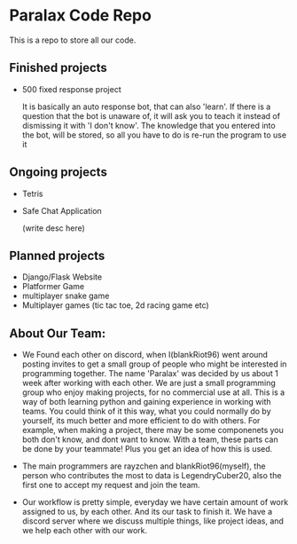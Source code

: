 # Paralax Code Repo

This is a repo to store all our code.

## Finished projects

- 500 fixed response project

  It is basically an auto response bot, that can also 'learn'. If there is a question that the bot is unaware of, it will ask you to teach it instead of dismissing it with 'I don't know'. The knowledge that you entered into the bot, will be stored, so all you have to do is re-run the program to use it

## Ongoing projects

- Tetris

- Safe Chat Application

  (write desc here)

## Planned projects

- Django/Flask Website
- Platformer Game
- multiplayer snake game
- Multiplayer games (tic tac toe, 2d racing game etc)

## About Our Team:

- We Found each other on discord, when I(blankRiot96) went around posting invites to get a small group of people who might be interested in programming together. The name 'Paralax' was decided by us about 1 week after working with each other. We are just a small programming group who enjoy making projects, for no commercial use at all. This is a way of both learning python and gaining experience in working with teams. You could think of it this way, what you could normally do by yourself, its much better and more efficient to do with others. For example, when making a project, there may be some componenets you both don't know, and dont want to know. With a team, these parts can be done by your teammate! Plus you get an idea of how this is used. 

- The main programmers are rayzchen and blankRiot96(myself), the person who contributes the most to data is LegendryCuber20, also the first one to accept my request and join the team. 

- Our workflow is pretty simple, everyday we have certain amount of work assigned to us, by each other. And its our task to finish it. We have a discord server where we discuss multiple things, like project ideas, and we help each other with our work. 

